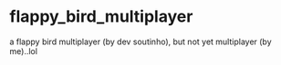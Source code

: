 # flappy_bird_multiplayer
a flappy bird multiplayer (by dev soutinho), but not yet multiplayer (by me)..lol
